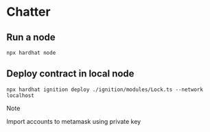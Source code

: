 # Chatter

## Run a node
```shell
npx hardhat node
```

## Deploy contract in local node
```shell
npx hardhat ignition deploy ./ignition/modules/Lock.ts --network localhost
```

> [!NOTE]
> Import accounts to metamask using private key
